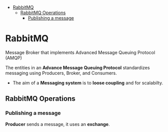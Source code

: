 <!--ts-->
   * [RabbitMQ](#rabbitmq)
      * [RabbitMQ Operations](#rabbitmq-operations)
         * [Publishing a message](#publishing-a-message)

<!-- Added by: gil_diy, at: Sat 05 Mar 2022 15:37:05 IST -->

<!--te-->

# RabbitMQ 

Message Broker that implements Advanced Message Queuing Protocol (AMQP)

The entities in an **Advance Message Queuing Protocol** standardizes messaging using Producers, Broker, and Consumers.

* The aim of a **Messaging system** is to **loose coupling** and for scalabilty.


## RabbitMQ Operations

### Publishing a message

**Producer** sends a message, it uses an **exchange**.